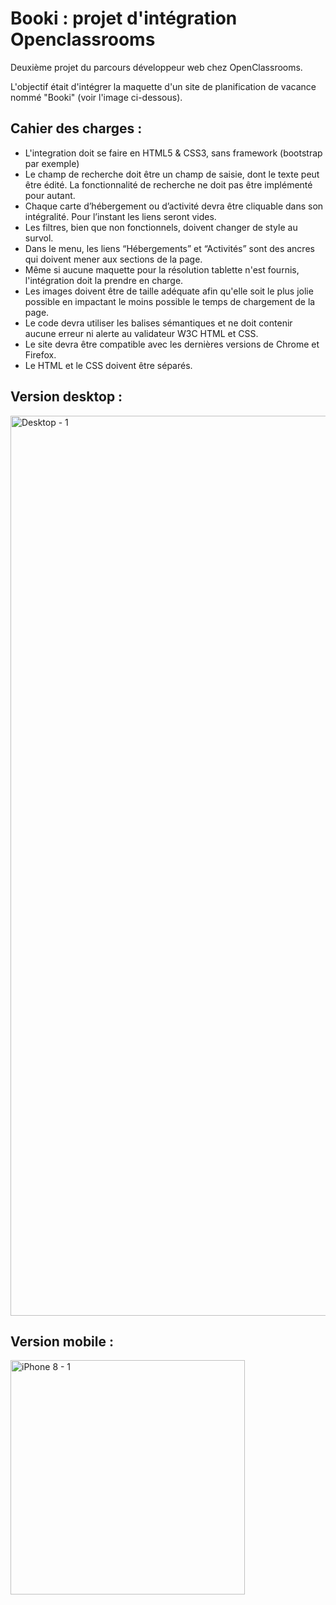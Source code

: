 # Booki : projet d'intégration Openclassrooms
Deuxième projet du parcours développeur web chez OpenClassrooms.

L'objectif était d'intégrer la maquette d'un site de planification de vacance nommé "Booki" (voir l'image ci-dessous).

## Cahier des charges :

- L'integration doit se faire en HTML5 & CSS3, sans framework (bootstrap par exemple)
- Le champ de recherche doit être un champ de saisie, dont le texte peut être édité. La fonctionnalité de recherche ne doit pas être implémenté pour autant.
- Chaque carte d’hébergement ou d’activité devra être cliquable dans son intégralité. Pour l’instant les liens seront vides.
- Les filtres, bien que non fonctionnels, doivent changer de style au survol.
- Dans le menu, les liens “Hébergements” et “Activités” sont des ancres qui doivent mener aux sections de la page.
- Même si aucune maquette pour la résolution tablette n'est fournis, l'intégration doit la prendre en charge.
- Les images doivent être de taille adéquate afin qu'elle soit le plus jolie possible en impactant le moins possible le temps de chargement de la page.
- Le code devra utiliser les balises sémantiques et ne doit contenir aucune erreur ni alerte au validateur W3C HTML et CSS.
- Le site devra être compatible avec les dernières versions de Chrome et Firefox.
- Le HTML et le CSS doivent être séparés.

## Version desktop : 

<img width="1440" alt="Desktop - 1" src="https://user-images.githubusercontent.com/92539568/155696265-ac9cb064-dc91-412a-a8da-037cb901c2c1.png">

## Version mobile : 

<img width="375" alt="iPhone 8 - 1" src="https://user-images.githubusercontent.com/92539568/155697358-d4f73d6f-a92e-4ecb-9ad7-5a1a66f99ae9.png">
